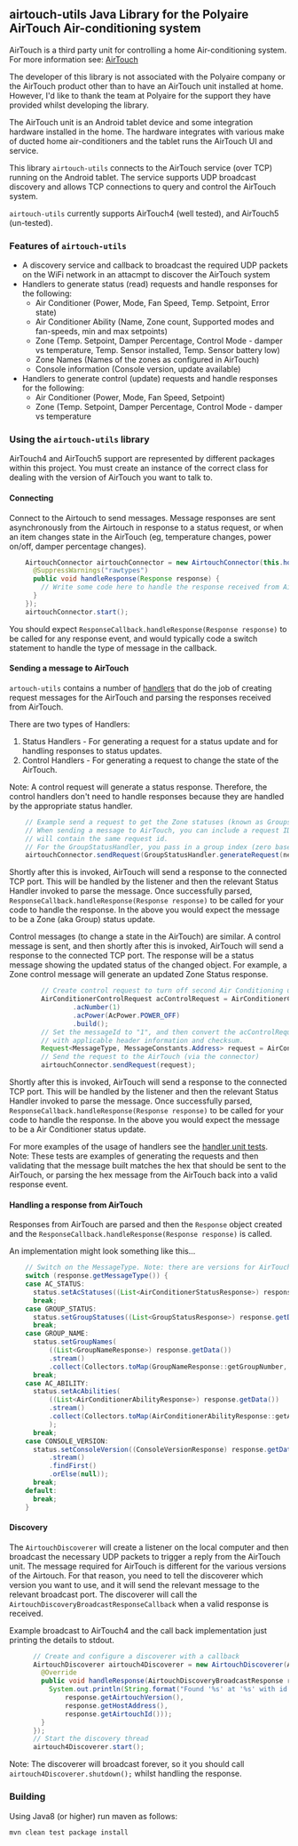 ## airtouch-utils Java Library for the Polyaire AirTouch Air-conditioning system

AirTouch is a third party unit for controlling a home Air-conditioning system. For more information see: [AirTouch](https://www.airtouch.net.au/)

The developer of this library is not associated with the Polyaire company or the AirTouch product other than to have an AirTouch unit installed at home. However, I'd like to thank the team at Polyaire for the support they have provided whilst developing the library.

The AirTouch unit is an Android tablet device and some integration hardware installed in the home. The hardware integrates with various make of ducted home air-conditioners and the tablet runs the AirTouch UI and service.

This library `airtouch-utils` connects to the AirTouch service (over TCP) running on the Android tablet. The service supports UDP broadcast discovery and allows TCP connections to query and control the AirTouch system.

`airtouch-utils` currently supports AirTouch4 (well tested), and AirTouch5 (un-tested).

### Features of `airtouch-utils`
- A discovery service and callback to broadcast the required UDP packets on the WiFi network in an attacmpt to discover the AirTouch system
- Handlers to generate status (read) requests and handle responses for the following:
    - Air Conditioner (Power, Mode, Fan Speed, Temp. Setpoint, Error state)
    - Air Conditioner Ability (Name, Zone count, Supported modes and fan-speeds, min and max setpoints)
    - Zone (Temp. Setpoint, Damper Percentage, Control Mode - damper vs temperature, Temp. Sensor installed, Temp. Sensor battery low)
    - Zone Names (Names of the zones as configured in AirTouch)
    - Console information (Console version, update available)
- Handlers to generate control (update) requests and handle responses for the following:
    - Air Conditioner (Power, Mode, Fan Speed, Setpoint)
    - Zone (Temp. Setpoint, Damper Percentage, Control Mode - damper vs temperature

### Using the `airtouch-utils` library

AirTouch4 and AirTouch5 support are represented by different packages within this project.
You must create an instance of the correct class for dealing with the version of AirTouch you want to talk to.

#### Connecting
Connect to the Airtouch to send messages. Message responses are sent asynchronously from the Airtouch in response to a status request, or when an item changes state in the AirTouch (eg, temperature changes, power on/off, damper percentage changes).

```java
    AirtouchConnector airtouchConnector = new AirtouchConnector(this.hostName, this.portNumber, new ResponseCallback() {
      @SuppressWarnings("rawtypes")
      public void handleResponse(Response response) {
        // Write some code here to handle the response received from AirTouch
      }
    });
    airtouchConnector.start();
```
You should expect `ResponseCallback.handleResponse(Response response)` to be called for any response event, and would typically code a switch statement to handle the type of message in the callback.

#### Sending a message to AirTouch
`artouch-utils` contains a number of [handlers](src/main/java/airtouch/v4/handler/) that do the job of creating request messages for the AirTouch and parsing the responses received from AirTouch.

There are two types of Handlers:
1. Status Handlers - For generating a request for a status update and for handling responses to status updates.
2. Control Handlers - For generating a request to change the state of the AirTouch.

Note: A control request will generate a status response. Therefore, the control handlers don't need to handle responses because they are handled by the appropriate status handler.

```java
    // Example send a request to get the Zone statuses (known as Groups in AirTouch4)
    // When sending a message to AirTouch, you can include a request ID. The response
    // will contain the same request id.
    // For the GroupStatusHandler, you pass in a group index (zero based) or null to request the status for all groups.
    airtouchConnector.sendRequest(GroupStatusHandler.generateRequest(nextRequestId, null));
```
Shortly after this is invoked, AirTouch will send a response to the connected TCP port. This will be handled by the listener and then the relevant Status Handler invoked to parse the message. Once successfully parsed, `ResponseCallback.handleResponse(Response response)` to be called for your code to handle the response. In the above you would expect the message to be a Zone (aka Group) status update.

Control messages (to change a state in the AirTouch) are similar. A control message is sent, and then shortly after this is invoked, AirTouch will send a response to the connected TCP port. The response will be a status message showing the updated status of the changed object. For example, a Zone control message will generate an updated Zone Status response.

```java
        // Create control request to turn off second Air Conditioning unit on AirTouch (zero based index)
        AirConditionerControlRequest acControlRequest = AirConditionerControlHandler.requestBuilder()
                .acNumber(1)
                .acPower(AcPower.POWER_OFF)
                .build();
        // Set the messageId to "1", and then convert the acControlRequest into an AirTouch Hex byte array
        // with applicable header information and checksum.
        Request<MessageType, MessageConstants.Address> request = AirConditionerControlHandler.generateRequest(1, acControlRequest);
        // Send the request to the AirTouch (via the connector)
        airtouchConnector.sendRequest(request);
```

Shortly after this is invoked, AirTouch will send a response to the connected TCP port. This will be handled by the listener and then the relevant Status Handler invoked to parse the message. Once successfully parsed, `ResponseCallback.handleResponse(Response response)` to be called for your code to handle the response. In the above you would expect the message to be a Air Conditioner status update.

For more examples of the usage of handlers see the [handler unit tests](src/test/java/airtouch/v4/handler/). Note: These tests are examples of generating the requests and then validating that the message built matches the hex that should be sent to the AirTouch, or parsing the hex message from the AirTouch back into a valid response event.

#### Handling a response from AirTouch
Responses from AirTouch are parsed and then the `Response` object created and the `ResponseCallback.handleResponse(Response response)` is called.

An implementation might look something like this...

```java
    // Switch on the MessageType. Note: there are versions for AirTouch4 and AirTouch5
    switch (response.getMessageType()) {
    case AC_STATUS:
      status.setAcStatuses((List<AirConditionerStatusResponse>) response.getData());
      break;
    case GROUP_STATUS:
      status.setGroupStatuses((List<GroupStatusResponse>) response.getData());
      break;
    case GROUP_NAME:
      status.setGroupNames(
          ((List<GroupNameResponse>) response.getData())
          .stream()
          .collect(Collectors.toMap(GroupNameResponse::getGroupNumber, GroupNameResponse::getName)));
      break;
    case AC_ABILITY:
      status.setAcAbilities(
          ((List<AirConditionerAbilityResponse>) response.getData())
          .stream()
          .collect(Collectors.toMap(AirConditionerAbilityResponse::getAcNumber, r -> r))
          );
      break;
    case CONSOLE_VERSION:
      status.setConsoleVersion((ConsoleVersionResponse) response.getData()
          .stream()
          .findFirst()
          .orElse(null));
      break;
    default:
      break;
    }
```

#### Discovery
The `AirtouchDiscoverer` will create a listener on the local computer and then broadcast the necessary UDP packets to trigger a reply from the AirTouch unit.
The message required for AirTouch is different for the various versions of the Airtouch. For that reason, you need to tell the discoverer which version you want to use, and it will send the relevant message to the relevant broadcast port.
The discoverer will call the `AirtouchDiscoveryBroadcastResponseCallback` when a valid response is received.

Example broadcast to AirTouch4 and the call back implementation just printing the details to stdout.

```java
      // Create and configure a discoverer with a callback
      AirtouchDiscoverer airtouch4Discoverer = new AirtouchDiscoverer(AirtouchVersion.AIRTOUCH4, new AirtouchDiscoveryBroadcastResponseCallback() {
        @Override
        public void handleResponse(AirtouchDiscoveryBroadcastResponse response) {
          System.out.println(String.format("Found '%s' at '%s' with id '%s'",
              response.getAirtouchVersion(),
              response.getHostAddress(),
              response.getAirtouchId()));
        }
      });
      // Start the discovery thread
      airtouch4Discoverer.start();
```

Note: The discoverer will broadcast forever, so it you should call `airtouch4Discoverer.shutdown();` whilst handling the response.

### Building
Using Java8 (or higher) run maven as follows:

```
mvn clean test package install
```
